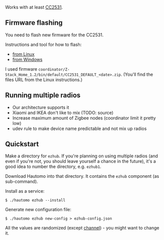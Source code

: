 Works with at least [CC2531](https://www.zigbee2mqtt.io/information/supported_adapters.html).


Firmware flashing
-----------------

You need to flash new firmware for the CC2531.

Instructions and tool for how to flash:

- [from Linux](https://github.com/joonas-fi/cc-tool-docker)
- [from Windows](https://www.zigbee2mqtt.io/information/flashing_the_cc2531.html)

I used firmware `coordinator/Z-Stack_Home_1.2/bin/default/CC2531_DEFAULT_<date>.zip`.
(You'll find the files URL from the Linux instructions.)


Running multiple radios
-----------------------

- Our architecture supports it
- Xiaomi and IKEA don't like to mix (TODO: source)
- Increase maximum amount of Zigbee nodes (coordinator limit it pretty low)
- udev rule to make device name predictable and not mix up radios


Quickstart
----------

Make a directory for `ezhub`. If you're planning on using multiple radios (and even if you're not,
you should leave yourself a chance in the future), it's a good idea to number the directory, e.g. `ezhub1`.

Download Hautomo into that directory. It contains the `ezhub` component (as sub-command).

Install as a service:

```console
$ ./hautomo ezhub --install
```

Generate new configuration file:

```console
$ ./hautomo ezhub new-config > ezhub-config.json
```

All the values are randomized
(except [channel](https://home-assistant-guide.com/2020/10/29/choose-your-zigbee-channel-wisely/)) -
you might want to change it.
